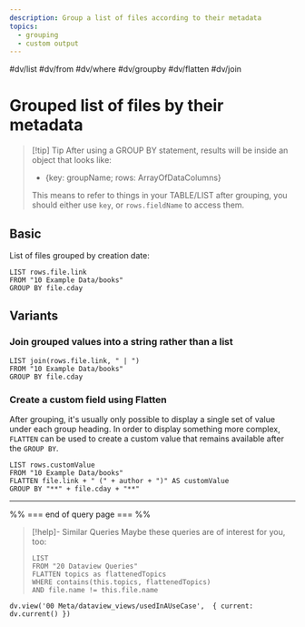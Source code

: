 ```yaml
---
description: Group a list of files according to their metadata
topics:
  - grouping
  - custom output
---
```

#dv/list #dv/from #dv/where #dv/groupby #dv/flatten #dv/join 

# Grouped list of files by their metadata
> [!tip] Tip
> After using a GROUP BY statement, results will be inside an object that looks like: 
> - {key: groupName; rows: ArrayOfDataColumns}
> 
>This means to refer to things in your TABLE/LIST after grouping, you should either use `key`, or `rows.fieldName` to access them.

## Basic 

List of files grouped by creation date:
```dataview
LIST rows.file.link
FROM "10 Example Data/books"
GROUP BY file.cday
```

## Variants

### Join grouped values into a string rather than a list
```dataview
LIST join(rows.file.link, " | ")
FROM "10 Example Data/books"
GROUP BY file.cday
```

### Create a custom field using Flatten
After grouping, it's usually only possible to display a single set of value under each group heading. In order to display something more complex, `FLATTEN` can be used to create a custom value that remains available after the `GROUP BY`. 

```dataview
LIST rows.customValue
FROM "10 Example Data/books"
FLATTEN file.link + " (" + author + ")" AS customValue
GROUP BY "**" + file.cday + "**"
```

---
%% === end of query page === %%
> [!help]- Similar Queries
> Maybe these queries are of interest for you, too:
> ```dataview
> LIST
> FROM "20 Dataview Queries"
> FLATTEN topics as flattenedTopics
> WHERE contains(this.topics, flattenedTopics)
> AND file.name != this.file.name
> ```

```dataviewjs
dv.view('00 Meta/dataview_views/usedInAUseCase',  { current: dv.current() })
```
